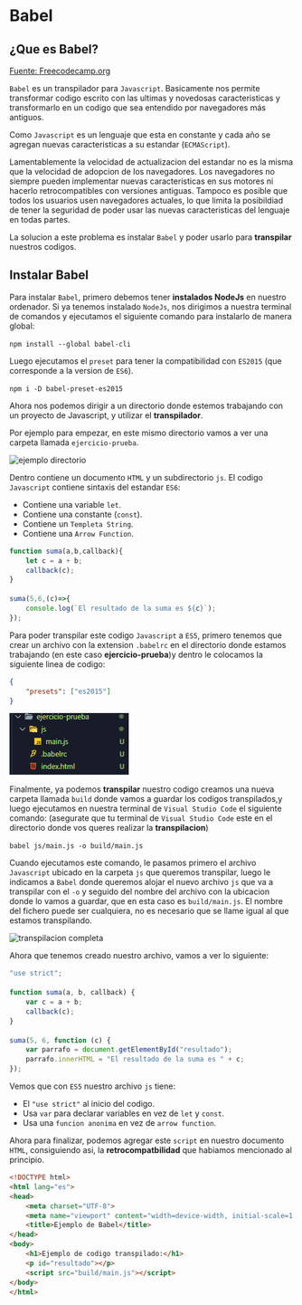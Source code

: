 # Babel

## ¿Que es Babel?

[Fuente: Freecodecamp.org](https://www.freecodecamp.org/espanol/news/que-es-babel/)

`Babel` es un transpilador para `Javascript`. Basicamente nos permite transformar codigo escrito con las ultimas y novedosas caracteristicas y transformarlo en un codigo que sea entendido por navegadores más antiguos.

Como `Javascript` es un lenguaje que esta en constante y cada año se agregan nuevas caracteristicas a su estandar (`ECMAScript`).

Lamentablemente la velocidad de actualizacion del estandar no es la misma que la velocidad de adopcion de los navegadores. Los navegadores no siempre pueden implementar nuevas caracteristicas en sus motores ni hacerlo retrocompatibles con versiones antiguas. Tampoco es posible que todos los usuarios usen navegadores actuales, lo que limita la posibildiad de tener la seguridad de poder usar las nuevas caracteristicas del lenguaje en todas partes.

La solucion a este problema es instalar `Babel` y poder usarlo para **transpilar** nuestros codigos.

## Instalar Babel

Para instalar `Babel`, primero debemos tener **instalados NodeJs** en nuestro ordenador.
Si ya tenemos instalado `NodeJs`, nos dirigimos a nuestra terminal de comandos y ejecutamos el siguiente comando para instalarlo de manera global:

``` npm install --global babel-cli ```

Luego ejecutamos el `preset` para tener la compatibilidad con `ES2015` (que corresponde a la version de `ES6`).

``` npm i -D babel-preset-es2015 ```

Ahora nos podemos dirigir a un directorio donde estemos trabajando con un proyecto de Javascript, y utilizar el **transpilador**.

Por ejemplo para empezar, en este mismo directorio vamos a ver una carpeta llamada `ejercicio-prueba`.

![ejemplo directorio](./images/image.png)

Dentro contiene un documento `HTML` y un subdirectorio `js`. El codigo `Javascript` contiene sintaxis del estandar `ES6`:

- Contiene una variable `let`.
- Contiene una constante (`const`).
- Contiene un `Templeta String`.
- Contiene una `Arrow Function`.

```js
function suma(a,b,callback){
    let c = a + b;
    callback(c);
}

suma(5,6,(c)=>{
    console.log(`El resultado de la suma es ${c}`);
});
```

Para poder transpilar este codigo `Javascript` a `ES5`, primero tenemos que crear un archivo con la extension `.babelrc` en el directorio donde estamos trabajando (en este caso **ejercicio-prueba**)y dentro le colocamos la siguiente linea de codigo:

```json
{
    "presets": ["es2015"]
}
```

![.babelrc](./images/image1.png)

Finalmente, ya podemos **transpilar** nuestro codigo creamos una nueva carpeta llamada `build` donde vamos a guardar los codigos transpilados,y luego ejecutamos en nuestra terminal de `Visual Studio Code` el siguiente comando: (asegurate que tu terminal de `Visual Studio Code` este en el directorio donde vos queres realizar la **transpilacion**)

``` babel js/main.js -o build/main.js ```

Cuando ejecutamos este comando, le pasamos primero el archivo `Javascript` ubicado en la carpeta `js` que queremos transpilar, luego le indicamos a `Babel` donde queremos alojar el nuevo archivo `js` que va a transpilar con el `-o` y seguido del nombre del archivo con la ubicacion donde lo vamos a guardar, que en esta caso es `build/main.js`. El nombre del fichero puede ser cualquiera, no es necesario que se llame igual al que estamos transpilando.

![transpilacion completa](./images/image2.png)

Ahora que tenemos creado nuestro archivo, vamos a ver lo siguiente:

```js
"use strict";

function suma(a, b, callback) {
    var c = a + b;
    callback(c);
}

suma(5, 6, function (c) {
    var parrafo = document.getElementById("resultado");
    parrafo.innerHTML = "El resultado de la suma es " + c;
});
```

Vemos que con `ES5` nuestro archivo `js` tiene:

- El `"use strict"` al inicio del codigo.
- Usa `var` para declarar variables en vez de `let` y `const`.
- Usa una `funcion anonima` en vez de `arrow function`.

Ahora para finalizar, podemos agregar este `script` en nuestro documento `HTML`, consiguiendo asi, la **retrocompatbilidad** que habiamos mencionado al principio.

```html
<!DOCTYPE html>
<html lang="es">
<head>
    <meta charset="UTF-8">
    <meta name="viewport" content="width=device-width, initial-scale=1.0">
    <title>Ejemplo de Babel</title>
</head>
<body>
    <h1>Ejemplo de codigo transpilado:</h1>
    <p id="resultado"></p>
    <script src="build/main.js"></script>
</body>
</html>
```
